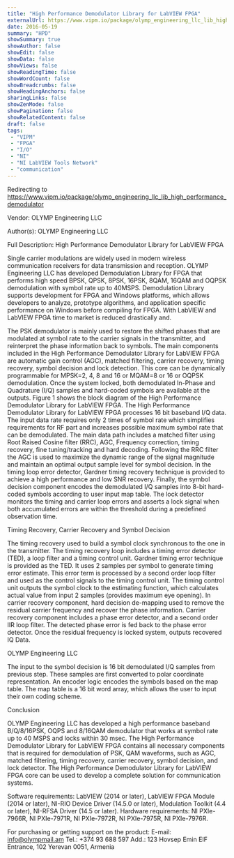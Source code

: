```yaml
---
title: "High Performance Demodulator Library for LabVIEW FPGA"
externalUrl: https://www.vipm.io/package/olymp_engineering_llc_lib_high_performance_demodulator
date: 2016-05-19
summary: "HPD"
showSummary: true
showAuthor: false
showEdit: false
showData: false
showViews: false
showReadingTime: false
showWordCount: false
showBreadcrumbs: false
showHeadingAnchors: false
sharingLinks: false
showZenMode: false
showPagination: false
showRelatedContent: false
draft: false
tags:
 - "VIPM"
 - "FPGA"
 - "I/O"
 - "NI"
 - "NI LabVIEW Tools Network"
 - "communication"
---
```


Redirecting to https://www.vipm.io/package/olymp_engineering_llc_lib_high_performance_demodulator

Vendor: OLYMP Engineering LLC

Author(s): OLYMP Engineering LLC
 
Full Description:
High Performance Demodulator Library for LabVIEW FPGA 

Single carrier modulations are widely used in modern wireless communication receivers for data transmission and reception.  OLYMP Engineering LLC has developed Demodulation Library for FPGA that performs high speed BPSK, QPSK, 8PSK, 16PSK, 8QAM, 16QAM and OQPSK demodulation with symbol rate up  to 40MSPS.  Demodulation Library supports development for FPGA and Windows platforms, which allows  developers to analyze, prototype algorithms, and application specific performance on Windows before  compiling for FPGA.  With LabVIEW and LabVIEW FPGA time to market is reduced drastically and. 

The PSK demodulator is mainly used to restore the shifted phases that are modulated at symbol rate to the carrier signals in the transmitter, and reinterpret the phase information back to symbols. The main components included in the High Performance Demodulator Library for LabVIEW FPGA are automatic gain control (AGC), matched filtering, carrier recovery, timing recovery, symbol decision and lock detection. This core can be dynamically programmable for MPSK=2, 4, 8 and 16 or MQAM=8 or 16 or OQPSK demodulation. Once the system locked, both demodulated In-Phase and Quadrature (I/Q) samples and hard-coded symbols are available at the outputs. Figure 1 shows the block diagram of the High Performance Demodulator Library for LabVIEW FPGA. The High Performance Demodulator Library for LabVIEW FPGA processes 16 bit baseband I/Q data. The input data rate requires only 2 times of symbol rate which simplifies requirements for RF part and increases possible maximum symbol rate that can be demodulated. The main data path includes a matched filter using Root Raised Cosine filter (RRC), AGC, Frequency correction, timing recovery, fine tuning/tracking and hard decoding. Following the RRC filter the AGC is used to maximize the dynamic range of the signal magnitude and maintain an optimal output sample level for symbol decision. In the timing loop error detector, Gardner timing recovery technique is provided to achieve a high performance and low SNR recovery. Finally, the symbol decision
component encodes the demodulated I/Q samples into 8-bit hard-coded symbols according to user input map table. The lock detector monitors the timing and carrier loop errors and asserts a lock signal when both accumulated errors are within the threshold during a predefined observation time.

Timing Recovery, Carrier Recovery and Symbol Decision 

The timing recovery used to build a symbol clock synchronous to the one in the transmitter.  The timing recovery loop includes a timing error detector (TED), a loop filter and a timing control unit.  Gardner timing error technique is provided as the TED. It uses 2 samples per symbol to generate timing error estimate. This error term is processed by a second order loop filter and used as the control signals to the timing control unit. The timing control unit outputs the symbol clock to the estimating function, which calculates actual value from input 2 samples (provides maximum eye opening).  In carrier recovery component, hard decision de-mapping used to remove the residual carrier frequency and recover the phase information.  Carrier recovery component includes a phase error detector, and a second order IIR loop filter.  The detected phase error is fed back to the phase error detector.  Once the residual frequency is locked system, outputs recovered IQ Data. 

OLYMP Engineering LLC 

The input to the symbol decision is 16 bit demodulated I/Q samples from previous step. These samples are first converted to polar coordinate representation.  An encoder logic encodes the symbols based on the map table. The map table is a 16 bit word array, which allows the user to input their own coding scheme. 

Conclusion

OLYMP Engineering LLC has developed a high performance baseband B/Q/8/16PSK, OQPS and  8/16QAM demodulator that works at symbol rate up to 40 MSPS and locks within 30 msec. The High Performance Demodulator Library for LabVIEW FPGA contains all necessary components that is required for demodulation of PSK, QAM waveforms, such as AGC, matched filtering, timing recovery, carrier recovery, symbol decision, and lock detector. The High Performance Demodulator Library for LabVIEW FPGA core can be used to develop a complete solution for communication systems.

Software requirements: LabVIEW (2014 or later), LabVIEW FPGA Module (2014 or later), NI-RIO Device Driver (14.5.0 or later), Modulation Toolkit (4.4 or later), NI-RFSA Driver (14.5 or later).
Hardware requirements: NI PXIe-7966R, NI PXIe-7971R, NI PXIe-7972R, NI PXIe-7975R, NI PXIe-7976R.


For purchasing or getting support on the product:
E-mail: info@olympmail.am
Tel.: +374 93 688 597
Add.: 123 Hovsep Emin EIF Entrance, 102
                             Yerevan 0051, Armenia